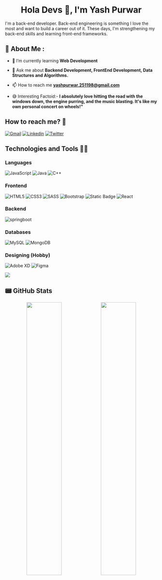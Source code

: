 <h1 align="center">Hola Devs 👋, I'm Yash Purwar</h1>

 I'm a back-end developer. Back-end engineering is something I love the most and want to build a career out of it. These days, I'm strengthening my back-end skills and learning front-end frameworks.
## 💫 About Me :

- 🌱 I’m currently learning **Web Development**

- 💬 Ask me about **Backend Development, FrontEnd Development, Data Structures and Algorithms.**

- 📫 How to reach me **yashpurwar.251198@gmail.com**

- 😅 Interesting Factoid:-   **I absolutely love hitting the road with the windows down, the engine purring, and the music blasting. It's like my own  personal concert on wheels!"**

## How to reach me? 🤙

[![Gmail](https://img.shields.io/badge/Gmail-D14836?style=for-the-badge&logo=gmail&logoColor=white)](https://nayan251198@gmail.com) [![Linkedin](https://img.shields.io/badge/LinkedIn-0077B5?style=for-the-badge&logo=linkedin&logoColor=white)](https://www.linkedin.com/in/yash-purwar-51ba32243/) [![Twitter](https://img.shields.io/badge/Twitter-1DA1F2?style=for-the-badge&logo=twitter&logoColor=white)](https://twitter.com/YashPurwar18)

## Technologies and Tools 👨‍💻
### Languages
<img alt="JavaScript" src="https://img.shields.io/badge/javascript-%23323330.svg?style=for-the-badge&logo=javascript&logoColor=%23F7DF1E"/> ![Java](https://img.shields.io/badge/java-%23ED8B00.svg?style=for-the-badge&logo=openjdk&logoColor=white) ![C++](https://img.shields.io/badge/c++-%2300599C.svg?style=for-the-badge&logo=c%2B%2B&logoColor=white)

### Frontend
<img alt="HTML5" src="https://img.shields.io/badge/html5-%23E34F26.svg?style=for-the-badge&logo=html5&logoColor=white"/> <img alt="CSS3" src="https://img.shields.io/badge/css3-%231572B6.svg?style=for-the-badge&logo=css3&logoColor=white"/> <img alt="SASS" src="https://img.shields.io/badge/SASS-hotpink.svg?style=for-the-badge&logo=SASS&logoColor=white"/> <img alt="Bootstrap" src="https://img.shields.io/badge/bootstrap-%23563D7C.svg?style=for-the-badge&logo=bootstrap&logoColor=white"/> <img alt="Static Badge" src="https://img.shields.io/badge/TailWindCSS-blue?style=for-the-badge&logo=TailwindCss"> <img alt="React" src="https://img.shields.io/badge/react-%2320232a.svg?style=for-the-badge&logo=react&logoColor=%2361DAFB"/>

### Backend
<img alt="springboot" src="https://img.shields.io/badge/Spring-Boot?style=for-the-badge&logo=spring&logoColor=white&logoSize=auto"/>

### Databases
<img alt="MySQL" src="https://img.shields.io/badge/mysql-%2300f.svg?style=for-the-badge&logo=mysql&logoColor=white"/> <img alt="MongoDB" src ="https://img.shields.io/badge/MongoDB-%234ea94b.svg?style=for-the-badge&logo=mongodb&logoColor=white"/>

### Designing (Hobby)
<img alt="Adobe XD" src="https://img.shields.io/badge/adobexd-%23FF26BE.svg?style=for-the-badge&logo=adobexd&logoColor=white"/> <img alt="Figma" src="https://img.shields.io/badge/figma-%23F24E1E.svg?style=for-the-badge&logo=figma&logoColor=white"/>

[![](https://visitcount.itsvg.in/api?id=yashpurwar2004&label=Profile%20Views&pretty=false)](https://visitcount.itsvg.in)

## 📟 GitHub Stats
<p align="center">
	<img width="48%" src="https://github-readme-stats.vercel.app/api?username=yash-purwar2004&show_icons=true&theme=vue" />
	<img width="48%" src="https://github-readme-streak-stats.herokuapp.com/?user=yash-purwar2004&theme=vue" />
</p>
